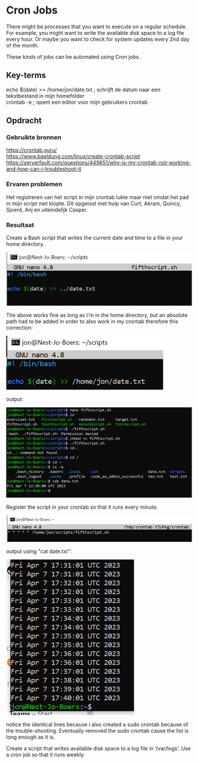 # Cron Jobs
There might be processes that you want to execute on a regular schedule. For example, you might want to write the available disk space to a log file every hour. Or maybe you want to check for system updates every 2nd day of the month.

These kinds of jobs can be automated using Cron jobs.

## Key-terms
echo $(date) >> /home/jon/date.txt ; schrijft de datum naar een tekstbestand in mijn homefolder  
crontab -e ; opent een editor voor mijn gebruikers crontab  


## Opdracht
### Gebruikte bronnen

https://crontab.guru/  
https://www.baeldung.com/linux/create-crontab-script
https://serverfault.com/questions/449651/why-is-my-crontab-not-working-and-how-can-i-troubleshoot-it



### Ervaren problemen

Het registreren van het script in mijn crontab lukte maar niet omdat het pad in mijn script niet
klopte. Dit opgelost met hulp van Curt, Akram, Quincy, Sjoerd, Anj en uiteindelijk Casper. 

### Resultaat

Create a Bash script that writes the current date and time to a file in your home directory.

![Alt text](../00_includes/Cronjobs1script.PNG)

The above works fine as long as I'm in the home directory, but an absolute path had to be added
in order to  also work in my crontab therefore this correction:   

![Alt text](../00_includes/Cronjobs1correction.PNG)

output:

![Alt text](../00_includes/Cronjobs1output.PNG)

Register the script in your crontab so that it runs every minute.

![Alt text](../00_includes/Cronjobs2.PNG)

output using "cat date.txt":

![Alt text](../00_includes/Cronjobs2output.PNG)

notice the identical lines because i also created a sudo crontab because of the
trouble-shooting. Eventually removed the sudo crontab cause the list is long enough as it is.


Create a script that writes available disk space to a log file in ‘/var/logs’. Use a cron job so that it runs weekly.
